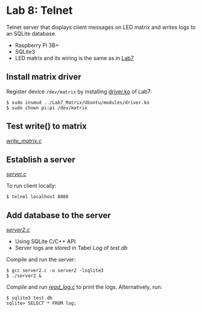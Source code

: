 # Lab 8: Telnet

Telnet server that displays client messages on LED matrix and writes logs to an SQLite database.

- Raspberry Pi 3B+
- SQLite3
- LED matrix and its wiring is the same as in [Lab7](https://github.com/jessiepyx/EmbeddedSystems/tree/master/Lab7_Matrix)

## Install matrix driver

Register device ```/dev/matrix``` by installing [driver.ko](https://github.com/jessiepyx/EmbeddedSystems/tree/master/Lab7_Matrix/Ubuntu/modules) of Lab7:

```
$ sudo insmod ../Lab7_Matrix/Ubuntu/modules/driver.ko
$ sudo chown pi:pi /dev/matrix
```

## Test write() to matrix

[*write_matrix.c*](https://github.com/jessiepyx/EmbeddedSystems/blob/master/Lab8_Telnet/write_matrix.c)

## Establish a server

[*server.c*](https://github.com/jessiepyx/EmbeddedSystems/blob/master/Lab8_Telnet/server.c)

To run client locally:

```
$ telnel localhost 8080
```

## Add database to the server

[*server2.c*](https://github.com/jessiepyx/EmbeddedSystems/blob/master/Lab8_Telnet/server2.c)

- Using SQLite C/C++ API
- Server logs are stored in Tabel *Log* of *test.db*

Compile and run the server:

```
$ gcc server2.c -o server2 -lsqlite3
$ ./server2 &
```

Compile and run [*read_log.c*](https://github.com/jessiepyx/EmbeddedSystems/blob/master/Lab8_Telnet/read_log.c) to print the logs. Alternatively, run:

```
$ sqlite3 test.db
sqlite> SELECT * FROM log;
```
